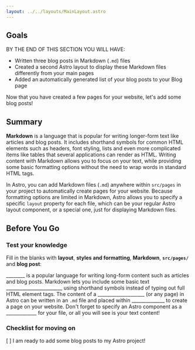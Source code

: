 ```yaml
---
layout: ../../layouts/MainLayout.astro
---
```


## Goals

BY THE END OF THIS SECTION YOU WILL HAVE:
- Written three blog posts in Markdown (`.md`) files
- Created a second Astro layout to display these Markdown files differently from your main pages
- Added an automatically generated list of your blog posts to your Blog page

Now that you have created a few pages for your website, let's add some blog posts!

## Summary

**Markdown** is a language that is popular for writing longer-form text like articles and blog posts. It includes shorthand symbols for common HTML elements such as headers, font styling, lists and even more complicated items like tables that several applications can render as HTML. Writing content with Markdown allows you to focus on your text, while providing some basic formatting options without the need to wrap words in standard HTML tags.

In Astro, you can add Markdown files (`.md`) anywhere within `src/pages` in your project to automatically create pages for your website. Because formatting options are limited in Markdown, Astro allows you to specify a specific `layout` property for each file, which can be your regular Astro layout component, or a special one, just for displaying Markdown files.

## Before You Go

### Test your knowledge

Fill in the blanks with **layout**, **styles and formatting**, **Markdown**, **`src/pages/`** and **blog post**:

________ is a popular language for writing long-form content such as articles and blog posts. Markdown lets you include some basic text ________________________ using shorthand symbols instead of typing out full HTML element tags. The content of a ____________________ (or any page) in Astro can be written in an `.md` file and placed within ______________ to create a page on your website. Don't forget to specify an Astro component as a _____________ for your file, or all you will see is your text content! 


### Checklist for moving on
[ ] I am ready to add some blog posts to my Astro project!